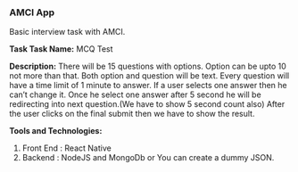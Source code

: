 ### AMCI App

Basic interview task with AMCI.

**Task Task Name:** MCQ Test

**Description:** There will be 15 questions with options. Option can be upto 10 not more than that. Both option and question will be text. Every question will have a time limit of 1 minute to answer. If a user selects one answer then he can’t change it. Once he select one answer after 5 second he will be redirecting into next question.(We have to show 5 second count also) After the user clicks on the final submit then we have to show the result.

**Tools and Technologies:**
1. Front End : React Native
2. Backend : NodeJS and MongoDb or You can create a dummy JSON.
